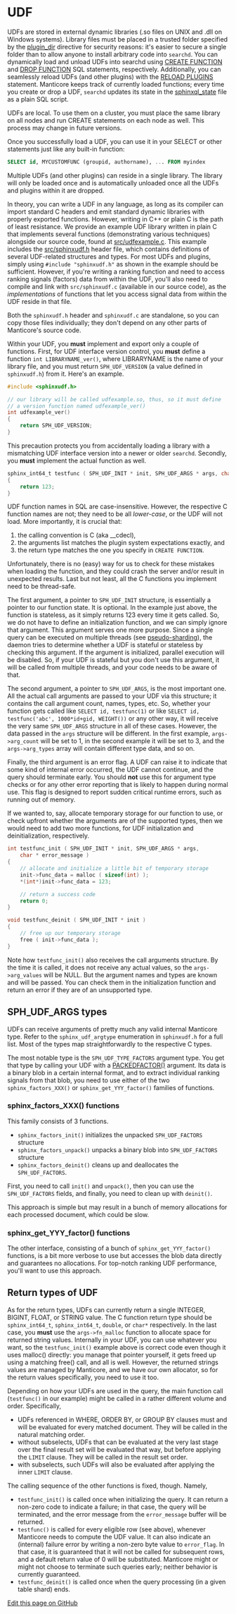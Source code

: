 # UDF

UDFs are stored in external dynamic libraries (.so files on UNIX and .dll on Windows systems). Library files must be placed in a trusted folder specified by the [plugin_dir](../../Server_settings/Common.md#plugin_dir) directive for security reasons: it's easier to secure a single folder than to allow anyone to install arbitrary code into `searchd`. You can dynamically load and unload UDFs into searchd using [CREATE FUNCTION](../../Extensions/UDFs_and_Plugins/UDF/Creating_a_function.md) and [DROP FUNCTION](../../Extensions/UDFs_and_Plugins/UDF/Deleting_a_function.md) SQL statements, respectively. Additionally, you can seamlessly reload UDFs (and other plugins) with the [RELOAD PLUGINS](../../Extensions/UDFs_and_Plugins/Plugins/Reloading_plugins.md) statement. Manticore keeps track of currently loaded functions; every time you create or drop a UDF, `searchd` updates its state in the [sphinxql_state](../../Server_settings/Searchd.md#sphinxql_state) file as a plain SQL script.

UDFs are local. To use them on a cluster, you must place the same library on all nodes and run CREATE statements on each node as well. This process may change in future versions.

Once you successfully load a UDF, you can use it in your SELECT or other statements just like any built-in function:

```sql
SELECT id, MYCUSTOMFUNC (groupid, authorname), ... FROM myindex
```

Multiple UDFs (and other plugins) can reside in a single library. The library will only be loaded once and is automatically unloaded once all the UDFs and plugins within it are dropped.

In theory, you can write a UDF in any language, as long as its compiler can import standard C headers and emit standard dynamic libraries with properly exported functions. However, writing in C++ or plain C is the path of least resistance. We provide an example UDF library written in plain C that implements several functions (demonstrating various techniques) alongside our source code, found at [src/udfexample.c](https://github.com/manticoresoftware/manticore/blob/master/src/udfexample.c). This example includes the [src/sphinxudf.h](https://github.com/manticoresoftware/manticore/blob/master/src/sphinxudf.h) header file, which contains definitions of several UDF-related structures and types. For most UDFs and plugins, simply using `#include "sphinxudf.h"` as shown in the example should be sufficient. However, if you're writing a ranking function and need to access ranking signals (factors) data from within the UDF, you'll also need to compile and link with `src/sphinxudf.c` (available in our source code), as the *implementations* of functions that let you access signal data from within the UDF reside in that file.

Both the `sphinxudf.h` header and `sphinxudf.c` are standalone, so you can copy those files individually; they don't depend on any other parts of Manticore's source code.

Within your UDF, you **must** implement and export only a couple of functions. First, for UDF interface version control, you **must** define a function `int LIBRARYNAME_ver()`, where LIBRARYNAME is the name of your library file, and you must return `SPH_UDF_VERSION` (a value defined in `sphinxudf.h`) from it. Here's an example.

```c
#include <sphinxudf.h>

// our library will be called udfexample.so, thus, so it must define
// a version function named udfexample_ver()
int udfexample_ver()
{
    return SPH_UDF_VERSION;
}
```

This precaution protects you from accidentally loading a library with a mismatching UDF interface version into a newer or older `searchd`. Secondly, you **must** implement the actual function as well.

```c
sphinx_int64_t testfunc ( SPH_UDF_INIT * init, SPH_UDF_ARGS * args, char * error_flag )
{
    return 123;
}
```

UDF function names in SQL are case-insensitive. However, the respective C function names are not; they need to be all *lower-case*, or the UDF will not load. More importantly, it is crucial that:

1. the calling convention is C (aka __cdecl),
2. the arguments list matches the plugin system expectations exactly, and
3. the return type matches the one you specify in `CREATE FUNCTION`.

Unfortunately, there is no (easy) way for us to check for these mistakes when loading the function, and they could crash the server and/or result in unexpected results. Last but not least, all the C functions you implement need to be thread-safe.

The first argument, a pointer to `SPH_UDF_INIT` structure, is essentially a pointer to our function state. It is optional. In the example just above, the function is stateless, as it simply returns 123 every time it gets called. So, we do not have to define an initialization function, and we can simply ignore that argument.
This argument serves one more purpose. Since a single query can be executed on multiple threads (see [pseudo-sharding](../Server_settings/Searchd.md#pseudo_sharding)), the daemon tries to determine whether a UDF is stateful or stateless by checking this argument. If the argument is initialized, parallel execution will be disabled. So, if your UDF is stateful but you don't use this argument, it will be called from multiple threads, and your code needs to be aware of that.

The second argument, a pointer to `SPH_UDF_ARGS`, is the most important one. All the actual call arguments are passed to your UDF via this structure; it contains the call argument count, names, types, etc. So, whether your function gets called like `SELECT id, testfunc(1)` or like `SELECT id, testfunc('abc', 1000*id+gid, WEIGHT())` or any other way, it will receive the very same `SPH_UDF_ARGS` structure in all of these cases. However, the data passed in the `args` structure will be different. In the first example, `args->arg_count` will be set to 1, in the second example it will be set to 3, and the `args->arg_types` array will contain different type data, and so on.

Finally, the third argument is an error flag. A UDF can raise it to indicate that some kind of internal error occurred, the UDF cannot continue, and the query should terminate early. You should **not** use this for argument type checks or for any other error reporting that is likely to happen during normal use. This flag is designed to report sudden critical runtime errors, such as running out of memory.

If we wanted to, say, allocate temporary storage for our function to use, or check upfront whether the arguments are of the supported types, then we would need to add two more functions, for UDF initialization and deinitialization, respectively.

```c
int testfunc_init ( SPH_UDF_INIT * init, SPH_UDF_ARGS * args,
    char * error_message )
{
    // allocate and initialize a little bit of temporary storage
    init->func_data = malloc ( sizeof(int) );
    *(int*)init->func_data = 123;

    // return a success code
    return 0;
}

void testfunc_deinit ( SPH_UDF_INIT * init )
{
    // free up our temporary storage
    free ( init->func_data );
}
```

Note how `testfunc_init()` also receives the call arguments structure. By the time it is called, it does not receive any actual values, so the `args->arg_values` will be NULL. But the argument names and types are known and will be passed. You can check them in the initialization function and return an error if they are of an unsupported type.


## SPH_UDF_ARGS types

UDFs can receive arguments of pretty much any valid internal Manticore type. Refer to the `sphinx_udf_argtype` enumeration in `sphinxudf.h` for a full list. Most of the types map straightforwardly to the respective C types.

The most notable type is the `SPH_UDF_TYPE_FACTORS` argument type. You get that type by calling your UDF with a [PACKEDFACTOR()](../../searching-and-ranking-functions#PACKEDFACTORS()) argument. Its data is a binary blob in a certain internal format, and to extract individual ranking signals from that blob, you need to use either of the two `sphinx_factors_XXX()` or `sphinx_get_YYY_factor()` families of functions.

### sphinx_factors_XXX() functions

This family consists of 3 functions.

* `sphinx_factors_init()` initializes the unpacked `SPH_UDF_FACTORS` structure
* `sphinx_factors_unpack()` unpacks a binary blob into `SPH_UDF_FACTORS` structure
* `sphinx_factors_deinit()` cleans up and deallocates the `SPH_UDF_FACTORS`.

First, you need to call `init()` and `unpack()`, then you can use the `SPH_UDF_FACTORS` fields, and finally, you need to clean up with `deinit()`.

This approach is simple but may result in a bunch of memory allocations for each processed document, which could be slow.

### sphinx_get_YYY_factor() functions

The other interface, consisting of a bunch of `sphinx_get_YYY_factor()` functions, is a bit more verbose to use but accesses the blob data directly and guarantees no allocations. For top-notch ranking UDF performance, you'll want to use this approach.

## Return types of UDF

As for the return types, UDFs can currently return a single INTEGER, BIGINT, FLOAT, or STRING value. The C function return type should be `sphinx_int64_t`, `sphinx_int64_t`, `double`, or `char*` respectively. In the last case, you **must** use the `args->fn_malloc` function to allocate space for returned string values. Internally in your UDF, you can use whatever you want, so the `testfunc_init()` example above is correct code even though it uses malloc() directly: you manage that pointer yourself, it gets freed up using a matching free() call, and all is well. However, the returned strings values are managed by Manticore, and we have our own allocator, so for the return values specifically, you need to use it too.

Depending on how your UDFs are used in the query, the main function call (`testfunc()` in our example) might be called in a rather different volume and order. Specifically,

* UDFs referenced in WHERE, ORDER BY, or GROUP BY clauses must and will be evaluated for every matched document. They will be called in the natural matching order.
* without subselects, UDFs that can be evaluated at the very last stage over the final result set will be evaluated that way, but before applying the `LIMIT` clause. They will be called in the result set order.
* with subselects, such UDFs will also be evaluated after applying the inner `LIMIT` clause.

The calling sequence of the other functions is fixed, though. Namely,

* `testfunc_init()` is called once when initializing the query. It can return a non-zero code to indicate a failure; in that case, the query will be terminated, and the error message from the `error_message` buffer will be returned.
* `testfunc()` is called for every eligible row (see above), whenever Manticore needs to compute the UDF value. It can also indicate an (internal) failure error by writing a non-zero byte value to `error_flag`. In that case, it is guaranteed that it will not be called for subsequent rows, and a default return value of 0 will be substituted. Manticore might or might not choose to terminate such queries early; neither behavior is currently guaranteed.
* `testfunc_deinit()` is called once when the query processing (in a given table shard) ends.

[Edit this page on GitHub](https://github.com/manticoresoftware/manticoresearch/tree/master/manual/Extensions/UDFs_and_Plugins/UDF.md)

<!-- proofread -->
